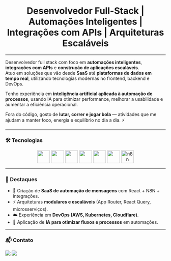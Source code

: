 <h1 align="center">
  Desenvolvedor Full-Stack | Automações Inteligentes | Integrações com APIs | Arquiteturas Escaláveis
</h1>

---

Desenvolvedor full stack com foco em **automações inteligentes**, **integrações com APIs** e **construção de aplicações escaláveis**.  
Atuo em soluções que vão desde **SaaS** até **plataformas de dados em tempo real**, utilizando tecnologias modernas no frontend, backend e DevOps.  

Tenho experiência em **inteligência artificial aplicada à automação de processos**, usando IA para otimizar performance, melhorar a usabilidade e aumentar a eficiência operacional.  

Fora do código, gosto de **lutar, correr e jogar bola** — atividades que me ajudam a manter foco, energia e equilíbrio no dia a dia. ⚡  

---

### 🛠️ Tecnologias
<p align="center">
  <img src="https://cdn.jsdelivr.net/gh/devicons/devicon/icons/react/react-original.svg" width="40" height="40"/>
  <img src="https://cdn.jsdelivr.net/gh/devicons/devicon/icons/nextjs/nextjs-original.svg" width="40" height="40"/>
  <img src="https://cdn.jsdelivr.net/gh/devicons/devicon/icons/typescript/typescript-original.svg" width="40" height="40"/>
  <img src="https://cdn.jsdelivr.net/gh/devicons/devicon/icons/fastapi/fastapi-original.svg" width="40" height="40"/>
  <img src="https://cdn.jsdelivr.net/gh/devicons/devicon/icons/python/python-original.svg" width="40" height="40"/>
  <img src="https://cdn.jsdelivr.net/gh/devicons/devicon/icons/kubernetes/kubernetes-plain.svg" width="40" height="40"/>
  <img src="https://avatars.githubusercontent.com/u/45487711?s=200&v=4" width="40" height="40" alt="n8n"/>
</p>


---

### 🚀 Destaques
- 🔧 Criação de **SaaS de automação de mensagens** com React + N8N + integrações.
- ⚡ Arquiteturas **modulares e escaláveis** (App Router, React Query, microsserviços).  
- ☁️ Experiência em **DevOps (AWS, Kubernetes, Cloudflare)**.  
- 🤖 Aplicação de **IA para otimizar fluxos e processos** em automações.  

---


### 📬 Contato
<p align="left">
  <a href="https://linkedin.com/in/viniciusfamorim"><img src="https://img.shields.io/badge/-LinkedIn-%230077B5?style=for-the-badge&logo=linkedin&logoColor=white"/></a>
  <a href="mailto:inivdev@gmail.com"><img src="https://img.shields.io/badge/Gmail-D14836?style=for-the-badge&logo=gmail&logoColor=white"/></a>
</p>
